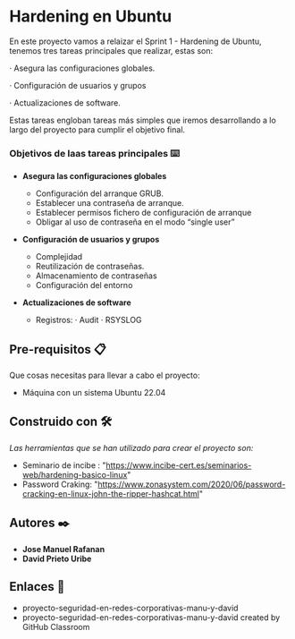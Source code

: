 # Hardening en Ubuntu

En este proyecto vamos a relaizar el Sprint 1 - Hardening de Ubuntu, tenemos tres tareas principales que realizar, estas son:

· Asegura las configuraciones globales.

· Configuración de usuarios y grupos

· Actualizaciones de software.

Estas tareas engloban tareas más simples que iremos desarrollando a lo largo del proyecto para cumplir el objetivo final.

### Objetivos de laas tareas principales  ⌨️

* **Asegura las configuraciones globales**

   - Configuración del arranque GRUB.
   - Establecer una contraseña de arranque.
   - Establecer permisos fichero de configuración de arranque
   - Obligar al uso de contraseña en el modo “single user”
 
 * **Configuración de usuarios y grupos**

   - Complejidad
   - Reutilización de contraseñas.
   - Almacenamiento de contraseñas
   - Configuración del entorno

* **Actualizaciones de software**

   - Registros:
      · Audit
      · RSYSLOG
      
## Pre-requisitos 📋
Que cosas necesitas para llevar a cabo el proyecto:

* Máquina con un sistema Ubuntu 22.04

## Construido con 🛠️

_Las herramientas que se han utilizado para crear el proyecto son:_

* Seminario de incibe : "https://www.incibe-cert.es/seminarios-web/hardening-basico-linux"
* Password Craking: "https://www.zonasystem.com/2020/06/password-cracking-en-linux-john-the-ripper-hashcat.html"

## Autores ✒️

* **Jose Manuel Rafanan** 
* **David Prieto Uribe**

## Enlaces  📖

* proyecto-seguridad-en-redes-corporativas-manu-y-david
* proyecto-seguridad-en-redes-corporativas-manu-y-david created by GitHub Classroom
